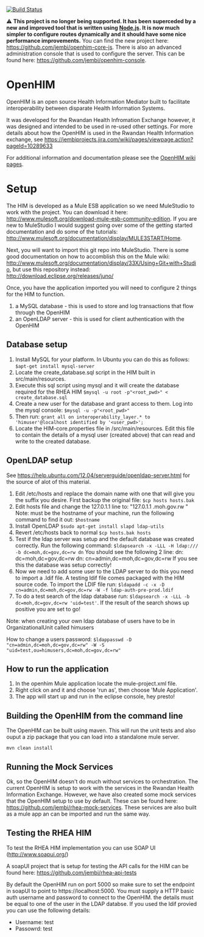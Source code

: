 [![Build Status](https://travis-ci.org/jembi/openhim-legacy.png?branch=develop)](https://travis-ci.org/jembi/openhim-legacy)

:warning: **This project is no longer being supported. It has been superceded by a new and improved tool that is written using [Node.js](http://nodejs.org/). It is now much simpler to configure routes dynamically and it should have some nice performance improvements.** You can find the new project here: https://github.com/jembi/openhim-core-js. There is also an advanced administration console that is used to configure the server. This can be found here: https://github.com/jembi/openhim-console.

OpenHIM
=======

OpenHIM is an open source Health Information Mediator built to facilitate interoperability between disparate Health Information Systems.

It was developed for the Rwandan Health Infromation Exchange however, it was designed and intended to be used in re-used other settings. For more details about how the OpenHIM is used in the Rwandan Health Information exchange, see https://jembiprojects.jira.com/wiki/pages/viewpage.action?pageId=10289633

For additional information and documentation please see the [OpenHIM wiki pages](https://github.com/jembi/openhim/wiki).

Setup
=====

The HIM is developed as a Mule ESB application so we need MuleStudio to work with the project. You can download it here: http://www.mulesoft.org/download-mule-esb-community-edition. If you are new to MuleStudio I would suggest going over some of the getting started documentation and do some of the tutorials: http://www.mulesoft.org/documentation/display/MULE3START/Home.

Next, you will want to import this git repo into MuleStudio. There is some good documentation on how to accomblish this on the Mule wiki: http://www.mulesoft.org/documentation/display/33X/Using+Git+with+Studio, but use this repository instead: http://download.eclipse.org/releases/juno/ 

Once, you have the application imported you will need to configure 2 things for the HIM to function.

1.	a MySQL database - this is used to store and log transactions that flow through the OpenHIM
2.	an OpenLDAP server - this is used for client authentication with the OpenHIM

Database setup
--------------

1.	Install MySQL for your platform. In Ubuntu you can do this as follows: `$apt-get install mysql-server`
2.	Locate the create_database.sql script in the HIM built in src/main/resources.
3.	Execute this sql script using mysql and it will create the database required for the RHEA HIM `$mysql -u root -p"<root_pwd>" < create_database.sql`
4.	Create a new user for the database and grant access to them. Log into the mysql console: `$mysql -u -p"<root_pwd>"`
5.	Then run: `grant all on interoperability_layer.* to 'himuser'@localhost identified by '<user_pwd>';`
6.	Locate the HIM-core.properties file in /src/main/resources. Edit this file to contain the details of a mysql user (created above) that can read and write to the created database.

OpenLDAP setup
--------------

See https://help.ubuntu.com/12.04/serverguide/openldap-server.html for the source of alot of this material.

1.	Edit /etc/hosts and replace the domain name with one that will give you the suffix you desire. First backup the original file: `$cp hosts hosts.bak`
2.	Edit hosts file and change the 127.0.1.1 line to: "127.0.1.1          <hostname>.moh.gov.rw           <hostname>" Note: <hostname> must be the hostname of your machine, run the following command to find it out: `$hostname`
3.	Install OpenLDAP `$sudo apt-get install slapd ldap-utils`
4.	Revert /etc/hosts back to normal `$cp hosts.bak hosts`
5.	Test if the ldap server was setup and the default database was created correctly. Run the following command: `$ldapsearch -x -LLL -H ldap:/// -b dc=moh,dc=gov,dc=rw dn` You should see the following 2 line:
	dn: dc=moh,dc=gov,dc=rw
	dn: cn=admin,dc=moh,dc=gov,dc=rw
	If you see this the database was setup correctly!
6.	Now we need to add some user to the LDAP server to do this you need to import a .ldif file. A testing ldif file comes packaged with the HIM source code. To import the LDIF file run: `$ldapadd -c -x -D cn=admin,dc=moh,dc=gov,dc=rw -W -f ldap-auth-pre-prod.ldif`
7.	To do a test search of the ldap database run: `$ldapsearch -x -LLL -b dc=moh,dc=gov,dc=rw 'uid=test'`. If the result of the search shows up positive you are set to go!

Note: when creating your own ldap database of users have to be in OrganizationalUnit called himusers

How to change a users password: `$ldappasswd -D "cn=admin,dc=moh,dc=gov,dc=rw" -W -S "uid=test,ou=himusers,dc=moh,dc=gov,dc=rw"`

How to run the application
--------------------------

1.	In the openhim Mule application locate the mule-project.xml file.
2.	Right click on and it and choose 'run as', then choose 'Mule Application'.
3.	The app will start up and run in the eclipse console, hey presto!

Building the OpenHIM from the command line
------------------------------------------

The OpenHIM can be built using maven. This will run the unit tests and also ouput a zip package that you can load into a standalone mule server.

`mvn clean install`

Running the Mock Services
-------------------------

Ok, so the OpenHIM doesn't do much without services to orchestration. The current OpenHIM is setup to work with the services in the Rwandan Health Information Exchange. However, we have also created some mock services that the OpenHIM setup to use by default. These can be found here: https://github.com/jembi/rhea-mock-services. These services are also built as a mule app an can be imported and run the same way.

Testing the RHEA HIM
--------------------

To test the RHEA HIM implementation you can use SOAP UI (http://www.soapui.org/)

A soapUI project that is setup for testing the API calls for the HIM can be found here: https://github.com/jembi/rhea-api-tests

By default the OpenHIM run on port 5000 so make sure to set the endpoint in soapUI to point to https://localhost:5000. You must supply a HTTP basic auth username and password to connect to the OpenHIM. the details must be equal to one of the user in the LDAP databse. If you used the ldif provied you can use the following details:
* Username: test
* Passowrd: test 
